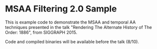 # MSAA Filtering 2.0 Sample

This is example code to demonstrate the MSAA and temporal AA techniques presented in the talk "Rendering The Alternate History of The Order: 1886", from SIGGRAPH 2015.

Code and compiled binaries will be available before the talk (8/10).

